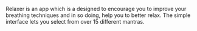 Relaxer is an app which is a designed to encourage you to improve your breathing techniques and in so doing, help you to better relax. The simple interface lets you select from over 15 different mantras. 
